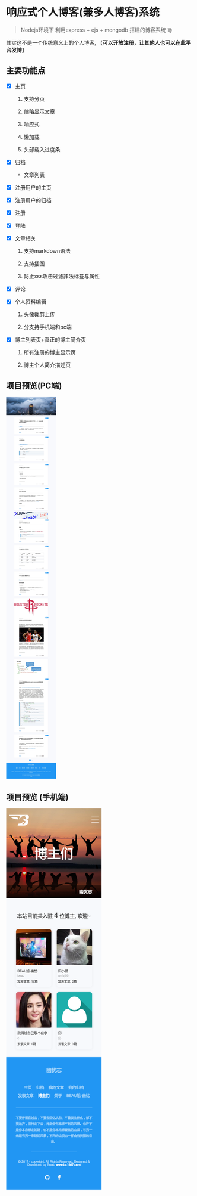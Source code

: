 # 响应式个人博客(兼多人博客)系统

> Nodejs环境下 利用express + ejs + mongodb 搭建的博客系统 :virgo:

其实这不是一个传统意义上的个人博客, 【**可以开放注册，让其他人也可以在此平台发博**】

## 主要功能点

- [x] 主页

  1. 支持分页
  
  2. 缩略显示文章
  
  3. 响应式
  
  4. 懒加载
  
  5. 头部载入进度条
  
- [x] 归档

  * 文章列表
      
- [x] 注册用户的主页
- [x] 注册用户的归档
- [x] 注册
- [x] 登陆
- [x] 文章相关

  1. 支持markdown语法
      
  2. 支持插图
      
  3. 防止xss攻击过滤非法标签与属性
      
- [x] 评论
- [x] 个人资料编辑

  1. 头像裁剪上传
      
  2. 分支持手机端和pc端
      
- [x] 博主列表页+真正的博主简介页

  1. 所有注册的博主显示页
  
  2. 博主个人简介描述页

## 项目预览(PC端)

![项目截图](https://github.com/blff122620/blog/blob/master/static/img/blogpc.jpg?raw=true)

## 项目预览 (手机端)

![项目截图](https://github.com/blff122620/blog/blob/master/static/img/blogm.png?raw=true)
